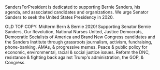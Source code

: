 SandersForPresident is dedicated to supporting Bernie Sanders, his agenda, and associated candidates and organizations. We urge Senator Sanders to seek the United States Presidency in 2020. 


OLD TOP COPY:
Midterm Bern & Bernie 2020! Supporting Senator Bernie Sanders, Our Revolution, National Nurses United, Justice Democrats, Democratic Socialists of America and Brand New Congress candidates and the Sanders Institute through grassroots journalism, activism, fundraising, phone-banking, AMAs, & progressive memes. Peace & public policy for economic, environmental, racial & social justice issues. Reform the DNC, resistance & fighting back against Trump's administration, the GOP, & Congress.
